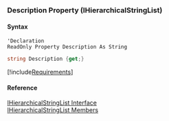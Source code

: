 ﻿### Description Property (IHierarchicalStringList)

#### Syntax

```vbnet
'Declaration
ReadOnly Property Description As String
```

```csharp
string Description {get;}
```

[!include[Requirements](../partials/requirements.md)]

#### Reference

[IHierarchicalStringList Interface](fcSDK~FChoice.Foundation.Clarify.DataObjects.IHierarchicalStringList.md)  
[IHierarchicalStringList Members](fcSDK~FChoice.Foundation.Clarify.DataObjects.IHierarchicalStringList_members.md)